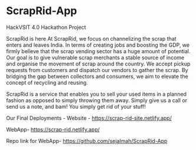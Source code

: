 # ScrapRid-App
HackVSIT 4.0 Hackathon Project

ScrapRid is here
At ScrapRid, we focus on channelizing the scrap that enters and leaves India. In terms of creating jobs and boosting the GDP, we firmly believe that the scrap vending sector has a huge amount of potential.
Our goal is to give vulnerable scrap merchants a stable source of income and organise the movement of scrap around the country. We accept pickup requests from customers and dispatch our vendors to gather the scrap. By bridging the gap between collectors and consumers, we aim to elevate the concept of recycling and reusing.

ScrapRid is a service that enables you to sell your used items in a planned fashion as opposed to simply throwing them away.
Simply give us a call or send us a note, and bam! You simply get rid of your stuff!

Our Final Deployments -
Website - https://scrap-rid-site.netlify.app/

WebApp- https://scrap-rid.netlify.app/

Repo link for WebApp- https://github.com/sejalmah/ScrapRid-App
